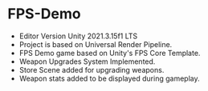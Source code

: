 # FPS-Demo
 
- Editor Version Unity 2021.3.15f1 LTS
- Project is based on Universal Render Pipeline.
- FPS Demo game based on Unity's FPS Core Template.
- Weapon Upgrades System Implemented.
- Store Scene added for upgrading weapons.
- Weapon stats added to be displayed during gameplay.
